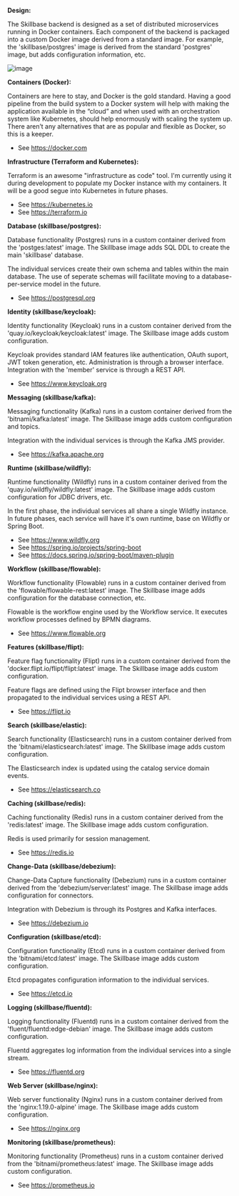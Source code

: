 **Design:**

The Skillbase backend is designed as a set of distributed microservices running in Docker containers. Each component of the backend is packaged into a custom Docker image derived from a standard image. For example, the 'skillbase/postgres' image is derived from the standard 'postgres' image, but adds configuration information, etc.

![image](https://github.com/stephenbuck/skillbase/assets/1750488/857efe62-18e9-4426-b38f-1d339c8b4a8c)

**Containers (Docker):**

Containers are here to stay, and Docker is the gold standard. Having a good pipeline from the build system to a Docker system will help with making the application available in the “cloud” and when used with an orchestration system like Kubernetes, should help enormously with scaling the system up. There aren’t any alternatives that are as popular and flexible as Docker, so this is a keeper.

* See https://docker.com

**Infrastructure (Terraform and Kubernetes):**

Terraform is an awesome "infrastructure as code" tool. I'm currently using it during development to populate my Docker instance with my containers. It will be a good segue into Kubernetes in future phases.

* See https://kubernetes.io
* See https://terraform.io

**Database (skillbase/postgres):**

Database functionality (Postgres) runs in a custom container derived from the 'postges:latest' image. The Skillbase image adds SQL DDL to create the main 'skillbase' database.

The individual services create their own schema and tables within the main database.
The use of seperate schemas will facilitate moving to a database-per-service model
in the future.

* See https://postgresql.org

**Identity (skillbase/keycloak):**

Identity functionality (Keycloak) runs in a custom container derived from the
'quay.io/keycloak/keycloak:latest' image. The Skillbase image adds custom configuration.

Keycloak provides standard IAM features like authentication, OAuth suport, JWT token
generation, etc. Administration is through a browser interface. Integration with
the 'member' service is through a REST API.

* See https://www.keycloak.org

**Messaging (skillbase/kafka):**

Messaging functionality (Kafka) runs in a custom container derived from the 'bitnami/kafka:latest' image. The Skillbase image adds custom configuration and topics.

Integration with the individual services is through the Kafka JMS provider.

* See https://kafka.apache.org

**Runtime (skillbase/wildfly):**

Runtime functionality (Wildfly) runs in a custom container derived from the
'quay.io/wildfly/wildfly:latest' image. The Skillbase image adds custom configuration
for JDBC drivers, etc.

In the first phase, the individual services all share a single Wildfly instance.
In future phases, each service will have it's own runtime, base on Wildfly or
Spring Boot.

* See https://www.wildfly.org
* See https://spring.io/projects/spring-boot
* See https://docs.spring.io/spring-boot/maven-plugin

**Workflow (skillbase/flowable):**

Workflow functionality (Flowable) runs in a custom container derived from the
'flowable/flowable-rest:latest' image. The Skillbase image adds configuration
for the database connection, etc.

Flowable is the workflow engine used by the Workflow service. It executes workflow
processes defined by BPMN diagrams.

* See https://www.flowable.org

**Features (skillbase/flipt):**

Feature flag functionality (Flipt) runs in a custom container derived from the
'docker.flipt.io/flipt/flipt:latest' image. The Skillbase image adds custom
configuration.

Feature flags are defined using the Flipt browser interface and then
propagated to the individual services using a REST API.

* See https://flipt.io

**Search (skillbase/elastic):**

Search functionality (Elasticsearch) runs in a custom container derived from the
'bitnami/elasticsearch:latest' image. The Skillbase image adds custom
configuration.

The Elasticsearch index is updated using the catalog service domain events.

* See https://elasticsearch.co

**Caching (skillbase/redis):**

Caching functionality (Redis) runs in a custom container derived from the 'redis:latest'
image. The Skillbase image adds custom configuration.

Redis is used primarily for session management.

* See https://redis.io

**Change-Data (skillbase/debezium):**

Change-Data Capture functionality (Debezium) runs in a custom container derived from the 'debezium/server:latest' image. The Skillbase image adds configuration for connectors.

Integration with Debezium is through its Postgres and Kafka interfaces.

* See https://debezium.io

**Configuration (skillbase/etcd):**

Configuration functionality (Etcd) runs in a custom container derived from the 'bitnami/etcd:latest' image. The Skillbase image adds custom configuration.

Etcd propagates configuration information to the individual services.

* See https://etcd.io

**Logging (skillbase/fluentd):**

Logging functionality (Fluentd) runs in a custom container derived from the 'fluent/fluentd:edge-debian' image. The Skillbase image adds custom configuration.

Fluentd aggregates log information from the individual services into a single stream.

* See https://fluentd.org

**Web Server (skillbase/nginx):**

Web server functionality (Nginx) runs in a custom container derived from the 'nginx:1.19.0-alpine' image. The Skillbase image adds custom configuration.

* See https://nginx.org

**Monitoring (skillbase/prometheus):**

Monitoring functionality (Prometheus) runs in a custom container derived from the 'bitnami/prometheus:latest' image. The Skillbase image adds custom configuration.

* See https://prometheus.io
